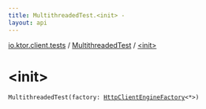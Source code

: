 ```yaml
---
title: MultithreadedTest.<init> - 
layout: api
---
```


<div class='api-docs-breadcrumbs'><a href="../index.html">io.ktor.client.tests</a> / <a href="index.html">MultithreadedTest</a> / <a href="./-init-.html">&lt;init&gt;</a></div>

# &lt;init&gt;

<div class="signature"><code><span class="identifier">MultithreadedTest</span><span class="symbol">(</span><span class="parameterName" id="io.ktor.client.tests.MultithreadedTest$<init>(io.ktor.client.engine.HttpClientEngineFactory((io.ktor.client.engine.HttpClientEngineConfig)))/factory">factory</span><span class="symbol">:</span>&nbsp;<a href="../../io.ktor.client.engine/-http-client-engine-factory/index.html"><span class="identifier">HttpClientEngineFactory</span></a><span class="symbol">&lt;</span><span class="identifier">*</span><span class="symbol">&gt;</span><span class="symbol">)</span></code></div>
